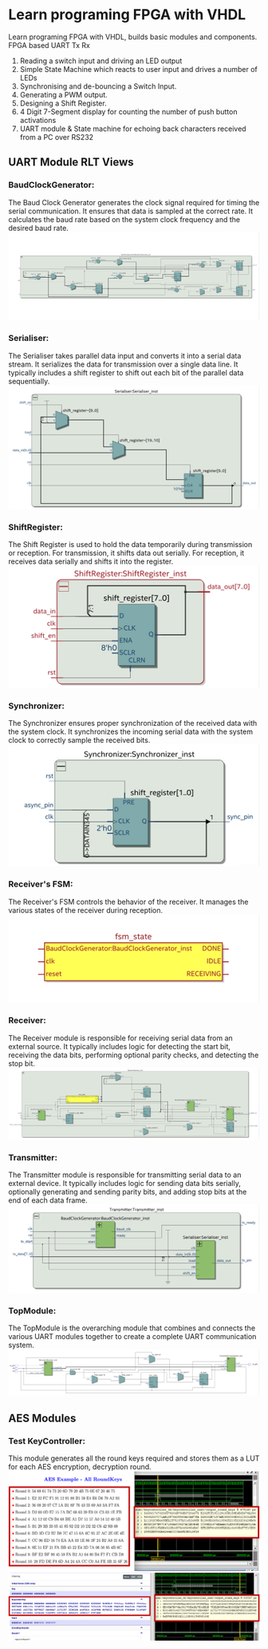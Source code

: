 # Learn programing FPGA with VHDL
Learn programing FPGA with VHDL, builds basic modules and components. FPGA based UART Tx Rx

1. Reading a switch input and driving an LED output
2. Simple State Machine which reacts to user input and drives a number of LEDs
3. Synchronising and de-bouncing a Switch Input.
4. Generating a PWM output.
5. Designing a Shift Register.
6. 4 Digit 7-Segment display for counting the number of push button activations
7. UART module & State machine for echoing back characters received from a PC over RS232

## UART Module RLT Views
### BaudClockGenerator:
The Baud Clock Generator generates the clock signal required for timing the serial communication. It ensures that data is sampled at the correct rate.
It calculates the baud rate based on the system clock frequency and the desired baud rate.
<img src="./UART/ModuleRTLViews/BaudClockGenerator.png">

### Serialiser:
The Serialiser takes parallel data input and converts it into a serial data stream. It serializes the data for transmission over a single data line.
It typically includes a shift register to shift out each bit of the parallel data sequentially.
<img src="./UART/ModuleRTLViews/Serialiser.png">

### ShiftRegister:
The Shift Register is used to hold the data temporarily during transmission or reception.
For transmission, it shifts data out serially.
For reception, it receives data serially and shifts it into the register.
<img src="./UART/ModuleRTLViews/ShiftRegister.png">

### Synchronizer:
The Synchronizer ensures proper synchronization of the received data with the system clock.
It synchronizes the incoming serial data with the system clock to correctly sample the received bits.
<img src="./UART/ModuleRTLViews/Synchronizer.png">

### Receiver's FSM:
The Receiver's FSM controls the behavior of the receiver. It manages the various states of the receiver during reception.
<img src="./UART/ModuleRTLViews/Receiver-fsm_state.png">

### Receiver:
The Receiver module is responsible for receiving serial data from an external source.
It typically includes logic for detecting the start bit, receiving the data bits, performing optional parity checks, and detecting the stop bit.
<img src="./UART/ModuleRTLViews/Receiver.png">

### Transmitter:
The Transmitter module is responsible for transmitting serial data to an external device.
It typically includes logic for sending data bits serially, optionally generating and sending parity bits, and adding stop bits at the end of each data frame.
<img src="./UART/ModuleRTLViews/Transmitter.png">

### TopModule:
The TopModule is the overarching module that combines and connects the various UART modules together to create a complete UART communication system.
<img src="./UART/ModuleRTLViews/TopModule.png">


## AES Modules

### Test KeyController:
This module generates all the round keys required and stores them as a LUT for each AES encryption, decryption round.
<img src="./Crypto/AES/RTL%20view%20and%20test/KeyTest0.png">
<img src="./Crypto/AES/RTL%20view%20and%20test/KeyTest1.png">